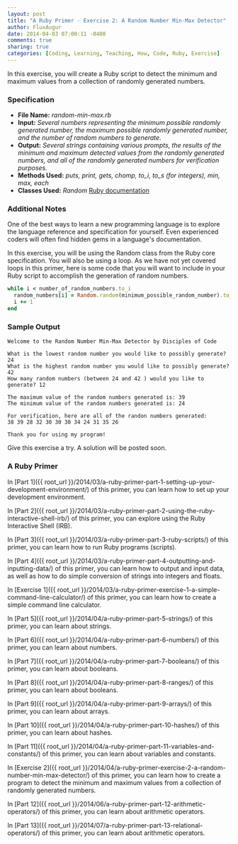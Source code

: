 ```yaml
---
layout: post
title: "A Ruby Primer - Exercise 2: A Random Number Min-Max Detector"
author: FluxAugur
date: 2014-04-03 07:00:11 -0400
comments: true
sharing: true
categories: [Coding, Learning, Teaching, How, Code, Ruby, Exercise]
---
```

In this exercise, you will create a Ruby script to detect the minimum and maximum values from a collection of randomly generated numbers.

### Specification
- **File Name:** *random-min-max.rb*
- **Input:** *Several numbers representing the minimum possible randomly generated number, the maximum possible randomly generated number, and the number of random numbers to generate.*
- **Output:** *Several strings containing various prompts, the results of the minimum and maximum detected values from the randomly generated numbers, and all of the randomly generated numbers for verification purposes.*
- **Methods Used:** *puts, print, gets, chomp, to_i, to_s (for integers), min, max, each*
- **Classes Used:** *Random* [Ruby documentation](http://www.ruby-doc.org/core-2.1.1/Random.html)

### Additional Notes

One of the best ways to learn a new programming language is to explore the language reference and specification for yourself. Even experienced coders will often find hidden gems in a language's documentation.

In this exercise, you will be using the Random class from the Ruby core specification. You will also be using a loop. As we have not yet covered loops in this primer, here is some code that you will want to include in your Ruby script to accomplish the generation of random numbers.

``` ruby Generating random numbers
while i < number_of_random_numbers.to_i
  random_numbers[i] = Random.random(minimum_possible_random_number).to_i..maximum_possible_random_number.to_i)
  i += 1
end
```

### Sample Output
``` text
Welcome to the Random Number Min-Max Detector by Disciples of Code

What is the lowest random number you would like to possibly generate? 24
What is the highest random number you would like to possibly generate? 42
How many random numbers (between 24 and 42 ) would you like to generate? 12

The maximum value of the random numbers generated is: 39
The minimum value of the random numbers generated is: 24

For verification, here are all of the randon numbers generated:
38 39 28 32 30 30 30 34 24 31 35 26

Thank you for using my program!
```

Give this exercise a try. A solution will be posted soon.

### A Ruby Primer

In [Part 1]({{ root_url }}/2014/03/a-ruby-primer-part-1-setting-up-your-development-environment/) of this primer, you can learn how to set up your development environment.

In [Part 2]({{ root_url }}/2014/03/a-ruby-primer-part-2-using-the-ruby-interactive-shell-irb/) of this primer, you can explore using the Ruby Interactive Shell (IRB).

In [Part 3]({{ root_url }}/2014/03/a-ruby-primer-part-3-ruby-scripts/) of this primer, you can learn how to run Ruby programs (scripts).

In [Part 4]({{ root_url }}/2014/03/a-ruby-primer-part-4-outputting-and-inputting-data/) of this primer, you can learn how to output and input data, as well as how to do simple conversion of strings into integers and floats.

In [Exercise 1]({{ root_url }}/2014/03/a-ruby-primer-exercise-1-a-simple-command-line-calculator/) of this primer, you can learn how to create a simple command line calculator.

In [Part 5]({{ root_url }}/2014/04/a-ruby-primer-part-5-strings/) of this primer, you can learn about strings.

In [Part 6]({{ root_url }}/2014/04/a-ruby-primer-part-6-numbers/) of this primer, you can learn about numbers.

In [Part 7]({{ root_url }}/2014/04/a-ruby-primer-part-7-booleans/) of this primer, you can learn about booleans.

In [Part 8]({{ root_url }}/2014/04/a-ruby-primer-part-8-ranges/) of this primer, you can learn about booleans.

In [Part 9]({{ root_url }}/2014/04/a-ruby-primer-part-9-arrays/) of this primer, you can learn about arrays.

In [Part 10]({{ root_url }}/2014/04/a-ruby-primer-part-10-hashes/) of this primer, you can learn about hashes.

In [Part 11]({{ root_url }}/2014/04/a-ruby-primer-part-11-variables-and-constants/) of this primer, you can learn about variables and constants.

In [Exercise 2]({{ root_url }}/2014/04/a-ruby-primer-exercise-2-a-random-number-min-max-detector/) of this primer, you can learn how to create a program to detect the minimum and maximum values from a collection of randomly generated numbers.

In [Part 12]({{ root_url }}/2014/06/a-ruby-primer-part-12-arithmetic-operators/) of this primer, you can learn about arithmetic operators.

In [Part 13]({{ root_url }}/2014/07/a-ruby-primer-part-13-relational-operators/) of this primer, you can learn about arithmetic operators.